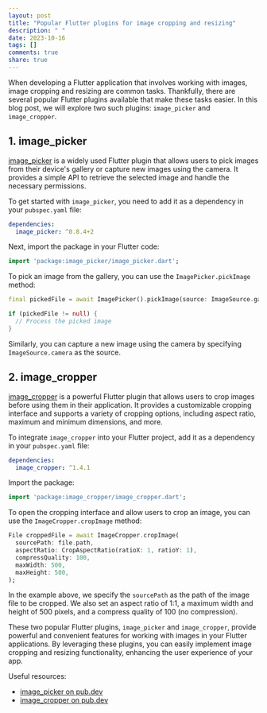 ```yaml
---
layout: post
title: "Popular Flutter plugins for image cropping and resizing"
description: " "
date: 2023-10-16
tags: []
comments: true
share: true
---
```


When developing a Flutter application that involves working with images, image cropping and resizing are common tasks. Thankfully, there are several popular Flutter plugins available that make these tasks easier. In this blog post, we will explore two such plugins: `image_picker` and `image_cropper`.

## 1. image_picker

[image_picker](https://pub.dev/packages/image_picker) is a widely used Flutter plugin that allows users to pick images from their device's gallery or capture new images using the camera. It provides a simple API to retrieve the selected image and handle the necessary permissions.

To get started with `image_picker`, you need to add it as a dependency in your `pubspec.yaml` file:

```yaml
dependencies:
  image_picker: ^0.8.4+2
```

Next, import the package in your Flutter code:

```dart
import 'package:image_picker/image_picker.dart';
```

To pick an image from the gallery, you can use the `ImagePicker.pickImage` method:

```dart
final pickedFile = await ImagePicker().pickImage(source: ImageSource.gallery);

if (pickedFile != null) {
  // Process the picked image
}
```

Similarly, you can capture a new image using the camera by specifying `ImageSource.camera` as the source.

## 2. image_cropper

[image_cropper](https://pub.dev/packages/image_cropper) is a powerful Flutter plugin that allows users to crop images before using them in their application. It provides a customizable cropping interface and supports a variety of cropping options, including aspect ratio, maximum and minimum dimensions, and more.

To integrate `image_cropper` into your Flutter project, add it as a dependency in your `pubspec.yaml` file:

```yaml
dependencies:
  image_cropper: ^1.4.1
```

Import the package:

```dart
import 'package:image_cropper/image_cropper.dart';
```

To open the cropping interface and allow users to crop an image, you can use the `ImageCropper.cropImage` method:

```dart
File croppedFile = await ImageCropper.cropImage(
  sourcePath: file.path,
  aspectRatio: CropAspectRatio(ratioX: 1, ratioY: 1),
  compressQuality: 100,
  maxWidth: 500,
  maxHeight: 500,
);
```

In the example above, we specify the `sourcePath` as the path of the image file to be cropped. We also set an aspect ratio of 1:1, a maximum width and height of 500 pixels, and a compress quality of 100 (no compression).

These two popular Flutter plugins, `image_picker` and `image_cropper`, provide powerful and convenient features for working with images in your Flutter applications. By leveraging these plugins, you can easily implement image cropping and resizing functionality, enhancing the user experience of your app.

Useful resources:

- [image_picker on pub.dev](https://pub.dev/packages/image_picker)
- [image_cropper on pub.dev](https://pub.dev/packages/image_cropper)